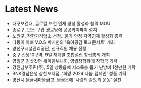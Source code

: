 # Latest News
-  대구보건대, 글로컬 보건 인재 양성 활성화 협력 MOU
-  종로구, 모든 구립 경로당에 공공와이파이 설치
-  노원구, 착한가격업소 선정…물가 안정·지역경제 활성화 총력
-  다둥이 아빠 V.O.S 박지헌의 '육아공감 토크콘서트' 개최
-  양천구시설관리공단, 신규직원 채용 진행
-  중구 신당10구역, 9일 재개발 조합설립 창립총회 개최
-  영월군 김삿갓면 새마을부녀회, 영월장학회에 장학금 기탁
-  강원남부주민(주), 5일 상동읍에 저소득층 돕기 난방비 1천만원 기탁
-  BNK경남은행 삼천포지점, '희망 2024 나눔 캠페인' 성품 기탁
-  양산시 물금새마을금고, 물금읍에 '사랑의 좀도리 운동' 실천

